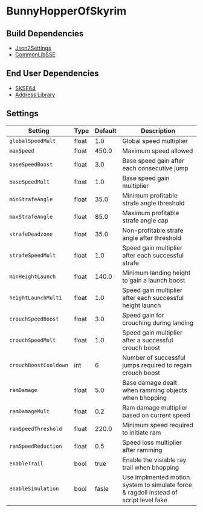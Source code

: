 # BunnyHopperOfSkyrim

## Build Dependencies
* [Json2Settings](https://github.com/Ryan-rsm-McKenzie/Json2Settings)
* [CommonLibSSE](https://github.com/Ryan-rsm-McKenzie/CommonLibSSE)

## End User Dependencies
* [SKSE64](https://skse.silverlock.org/)
* [Address Library](https://www.nexusmods.com/skyrimspecialedition/mods/32444)

## Settings
Setting | Type | Default | Description
--- | --- | --- | ---
`globalSpeedMult` | float | 1.0 | Global speed multiplier
`maxSpeed` | float | 450.0 | Maximum speed allowed
`baseSpeedBoost` | float | 3.0 | Base speed gain after each consecutive jump
`baseSpeedMult` | float | 1.0 | Base speed gain multiplier
`minStrafeAngle` | float | 35.0 | Minimum profitable strafe angle threshold
`maxStrafeAngle` | float | 85.0 | Maximum profitable strafe angle cap
`strafeDeadzone` | float | 35.0 | Non-profitable strafe angle after threshold
`strafeSpeedMult` | float | 1.0 | Speed gain multiplier after each successful strafe
`minHeightLaunch` | float | 140.0 | Minimum landing height to gain a launch boost
`heightLaunchMulti` | float | 1.0 | Speed gain multiplier after each successful height launch
`crouchSpeedBoost` | float | 3.0 | Speed gain for crouching during landing
`crouchSpeedMult` | float | 1.0 | Speed gain multiplier after a successful crouch boost
`crouchBoostCooldown` | int | 6 | Number of successful jumps required to regain crouch boost
`ramDamage` | float | 5.0 | Base damage dealt when ramming objects when bhopping
`ramDamageMult` | float | 0.2 | Ram damage multiplier based on current speed
`ramSpeedThreshold` | float | 220.0 | Minimum speed required to initiate ram
`ramSpeedReduction` | float | 0.5 | Speed loss multiplier after ramming
`enableTrail` | bool | true | Enable the visiable ray trail when bhopping
`enableSimulation` | bool | fasle | Use implmented motion system to simulate force & ragdoll instead of script level fake

